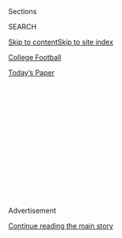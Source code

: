<div id="app">

<div>

<div>

<div>

<div class="NYTAppHideMasthead css-1q2w90k e1suatyy0">

<div class="section css-ui9rw0 e1suatyy2">

<div class="css-eph4ug er09x8g0">

<div class="css-6n7j50">

</div>

<span class="css-1dv1kvn">Sections</span>

<div class="css-10488qs">

<span class="css-1dv1kvn">SEARCH</span>

</div>

[Skip to content](#site-content)[Skip to site index](#site-index)

</div>

<div id="masthead-section-label" class="css-1wr3we4 eaxe0e00">

[College
Football](https://www.nytimes.com/section/sports/ncaafootball)

</div>

<div class="css-10698na e1huz5gh0">

</div>

</div>

<div id="masthead-bar-one" class="section hasLinks css-15hmgas e1csuq9d3">

<div class="css-uqyvli e1csuq9d0">

</div>

<div class="css-1uqjmks e1csuq9d1">

</div>

<div class="css-9e9ivx">

[](https://myaccount.nytimes.com/auth/login?response_type=cookie&client_id=vi)

</div>

<div class="css-1bvtpon e1csuq9d2">

[Today’s
Paper](https://www.nytimes.com/section/todayspaper)

</div>

</div>

</div>

</div>

<div data-aria-hidden="false">

<div id="site-content" data-role="main">

<div>

<div class="css-1aor85t" style="opacity:0.000000001;z-index:-1;visibility:hidden">

<div class="css-1hqnpie">

<div class="css-epjblv">

<span class="css-17xtcya">[College
Football](/section/sports/ncaafootball)</span><span class="css-x15j1o">|</span><span class="css-fwqvlz">A
Group of Pac-12 Football Players Threaten to Opt Out of the
Season</span>

</div>

<div class="css-k008qs">

<div class="css-1iwv8en">

<span class="css-18z7m18"></span>

<div>

</div>

</div>

<span class="css-1n6z4y">https://nyti.ms/33l2y4g</span>

<div class="css-1705lsu">

<div class="css-4xjgmj">

<div class="css-4skfbu" data-role="toolbar" data-aria-label="Social Media Share buttons, Save button, and Comments Panel with current comment count" data-testid="share-tools">

  - 
  - 
  - 
  - 
    
    <div class="css-6n7j50">
    
    </div>

  - 

</div>

</div>

</div>

</div>

</div>

</div>

<div id="NYT_TOP_BANNER_REGION" class="css-13pd83m">

</div>

<div id="top-wrapper" class="css-1sy8kpn">

<div id="top-slug" class="css-l9onyx">

Advertisement

</div>

[Continue reading the main
story](#after-top)

<div class="ad top-wrapper" style="text-align:center;height:100%;display:block;min-height:250px">

<div id="top" class="place-ad" data-position="top" data-size-key="top">

</div>

</div>

<div id="after-top">

</div>

</div>

<div>

<div id="sponsor-wrapper" class="css-1hyfx7x">

<div id="sponsor-slug" class="css-19vbshk">

Supported by

</div>

[Continue reading the main
story](#after-sponsor)

<div id="sponsor" class="ad sponsor-wrapper" style="text-align:center;height:100%;display:block">

</div>

<div id="after-sponsor">

</div>

</div>

<div class="css-186x18t">

</div>

<div class="css-1vkm6nb ehdk2mb0">

# A Group of Pac-12 Football Players Threaten to Opt Out of the Season

</div>

The athletes from 10 schools said they were dissatisfied with how their
universities were handling the coronavirus, an approach they say
prioritizes money over safety.

<div class="css-79elbk" data-testid="photoviewer-wrapper">

<div class="css-z3e15g" data-testid="photoviewer-wrapper-hidden">

</div>

<div class="css-1a48zt4 ehw59r15" data-testid="photoviewer-children">

![<span class="css-16f3y1r e13ogyst0" data-aria-hidden="true">“The
people who are deciding whether we are going to play football are going
to prioritize money over health and safety 10 times out of 10,” said
Jaydon Grant, right, a senior defensive back at Oregon
State.</span><span class="css-cnj6d5 e1z0qqy90" itemprop="copyrightHolder"><span class="css-1ly73wi e1tej78p0">Credit...</span><span><span>John
Hefti/Associated
Press</span></span></span>](https://static01.nyt.com/images/2020/08/02/sports/02collegefootball-web-2/merlin_162985113_bb1f697e-55d7-4324-8afb-7361ce90afcb-articleLarge.jpg?quality=75&auto=webp&disable=upscale)

</div>

</div>

<div class="css-18e8msd">

<div class="css-vp77d3 epjyd6m0">

<div class="css-hus3qt ey68jwv0" data-aria-hidden="true">

[![Billy
Witz](https://static01.nyt.com/images/2018/02/16/multimedia/author-billy-witz/author-billy-witz-thumbLarge.jpg
"Billy Witz")](https://www.nytimes.com/by/billy-witz)

</div>

<div class="css-1baulvz">

By [<span class="css-1baulvz last-byline" itemprop="name">Billy
Witz</span>](https://www.nytimes.com/by/billy-witz)

</div>

</div>

  - 
    
    <div class="css-ld3wwf e16638kd2">
    
    Aug. 2,
    2020
    
    </div>

  - 
    
    <div class="css-4xjgmj">
    
    <div class="css-d8bdto" data-role="toolbar" data-aria-label="Social Media Share buttons, Save button, and Comments Panel with current comment count" data-testid="share-tools">
    
      - 
      - 
      - 
      - 
        
        <div class="css-6n7j50">
        
        </div>
    
      - 
    
    </div>
    
    </div>

</div>

</div>

<div class="section meteredContent css-1r7ky0e" name="articleBody" itemprop="articleBody">

<div class="css-1fanzo5 StoryBodyCompanionColumn">

<div class="css-53u6y8">

Thirteen Pac-12 Conference football players threatened Sunday to opt out
of the coming season, saying they would not play until systemic
inequities that have been highlighted by [college athletics’
response](https://www.nytimes.com/2020/07/16/sports/ncaafootball/ncaa-guidelines-fall-sports.html)
to [the coronavirus
pandemic](https://www.nytimes.com/news-event/coronavirus) were
addressed.

The players, who are from 10 schools and include All-American and honor
roll candidates, said that playing a contact sport like football during
the outbreak would be reckless because of what they described as
inadequate transparency about the health risks, a lack of uniform safety
measures and an absence of ample enforcement.

Those shortcomings, they added, are emblematic of a system in which
players have little standing to address social, economic or racial
inequalities — and, they said, far more of the millions of dollars they
help generate should go toward addressing them.

“The people who are deciding whether we are going to play football are
going to prioritize money over health and safety 10 times out of 10,”
Jaydon Grant, a senior defensive back at Oregon State who graduated with
a degree in digital communication arts said in an interview.

</div>

</div>

<div class="css-1fanzo5 StoryBodyCompanionColumn">

<div class="css-53u6y8">

The announcement comes as [the college football season is increasingly
in
doubt](https://www.nytimes.com/2020/07/10/sports/ncaafootball/coronavirus-college-football-season-canceled.html)
as the coronavirus bounces around the country — including [infiltrating
Major League
Baseball](https://www.nytimes.com/2020/08/01/sports/baseball/coronavirus-cardinals.html)—
no more under control than it was [in March, when college
sports](https://www.nytimes.com/2020/03/12/sports/ncaabasketball/ncaa-basketball-tournament-coronavirus.html)
and [professional leagues in the United
States](https://www.nytimes.com/2020/03/12/sports/coronavirus-sports-canceled.html)
began shutting down.

This has led many universities to [keep students off
campus](https://www.nytimes.com/2020/07/08/upshot/virus-colleges-harvard-reopening.html)
and some conferences, like the Ivy League, to postpone fall sports until
at least January. But the schools at the lucrative top of the football
food chain, which heavily leans on television revenue, are forging
ahead. Four major conferences — the Southeastern, Big Ten, Pac-12 and
Atlantic Coast — have pared their schedules mainly to conference games.

Still, there is pushback gathering over whether universities should be
conscripting unpaid college athletes to keep hundreds of millions of
dollars flowing into athletic departments’ coffers by largely assuming
whatever risks come with Covid-19, the disease caused by the
coronavirus. Particularly when there are no N.C.A.A.-wide standards on
the frequency of testing or other protocols, which some schools could
resist because they would be costly. ([The N.C.A.A. has made
recommendations](https://www.nytimes.com/2020/07/16/sports/ncaafootball/ncaa-guidelines-fall-sports.html)
but decisions have been left up to the universities themselves.)

The N.C.A.A. Board of Governors, which largely comprises university
presidents, will consider fall sports when it meets Tuesday.

While some athletes have expressed trepidation about playing football
during the pandemic — including SEC players during a recent call with
league officials, [according to The Washington
Post](https://www.washingtonpost.com/sports/2020/08/01/sec-football-players-safety-meeting/)
— and a handful have opted out, the Pac-12 players represent the first
collective effort to question why players are assuming so much risk.

</div>

</div>

<div class="css-1fanzo5 StoryBodyCompanionColumn">

<div class="css-53u6y8">

The Pac-12 players, who include Oregon safety Jevon Holland, considered
a possible first-round N.F.L. draft pick, and Washington linebacker Joe
Tryon, a preseason All-American, are taking advantage of the
conference’s recent announcement that it will allow all students to
retain their athletic scholarships if they opt out. The players said the
conditions for their return not only included increased health and
safety protections, but measures that would redistribute some of the
millions of dollars that college football generates.

</div>

</div>

<div class="css-79elbk" data-testid="photoviewer-wrapper">

<div class="css-z3e15g" data-testid="photoviewer-wrapper-hidden">

</div>

<div class="css-1a48zt4 ehw59r15" data-testid="photoviewer-children">

![<span class="css-16f3y1r e13ogyst0" data-aria-hidden="true">The
players asked that Larry Scott, the conference’s commissioner, and other
officials drastically reduce their
salaries.</span><span class="css-cnj6d5 e1z0qqy90" itemprop="copyrightHolder"><span class="css-1ly73wi e1tej78p0">Credit...</span><span>D.
Ross Cameron/Associated
Press</span></span>](https://static01.nyt.com/images/2020/08/02/sports/02collegefootball-web-3/merlin_162380622_73c86245-5a40-4532-9c06-1a3b00de6781-articleLarge.jpg?quality=75&auto=webp&disable=upscale)

</div>

</div>

<div class="css-1fanzo5 StoryBodyCompanionColumn">

<div class="css-53u6y8">

The players asked that Commissioner Larry Scott, who is paid $5.3
million per year, and other coaches and administrators drastically
reduce their pay and end lavish facility spending. They also demanded
increased medical insurance coverage, six-year scholarships, the freedom
to hire marketing agents, and that 50 percent of each sport’s conference
revenue be distributed evenly among athletes in their sport, akin to how
professional sports leagues share revenue with players.

Scott declined an interview request. A conference spokesman referred to
a statement that said the group had not contacted the Pac-12 or its
schools.

<div id="NYT_MAIN_CONTENT_2_REGION" class="css-9tf9ac">

<div>

<div id="styln-prism-freeform-1595872471455" class="section interactive-content interactive-size-medium css-1ftcdic">

<div class="css-17ih8de interactive-body">

<div id="prism-freeform-block-29614" class="css-19mumt8" data-role="complementary" data-storyline="The Games Resume" data-truncated="false" tabindex="0">

<div class="css-a8d9oz">

<div>

### The Games Resume

#### Sports and the Virus

Updated Aug. 4, 2020

Here’s what’s happening as the world of sports slowly comes back to
life:

  -   - As the virus spreads through baseball, [so does
        frustration](https://www.nytimes.com/2020/08/03/sports/baseball/mlb-coronavirus-outbreak.html?action=click&pgtype=Article&state=default&region=MAIN_CONTENT_2&context=storylines_keepup).
        Series have been postponed, teams have been quarantined and road
        trips have been rerouted in a season that has been defined above
        all by its precariousness.
      - On all but the two biggest courts, automated line calls [will
        replace human
        judges](https://www.nytimes.com/2020/08/03/sports/tennis/us-open-hawkeye-line-judges.html?action=click&pgtype=Article&state=default&region=MAIN_CONTENT_2&context=storylines_keepup)
        at the U.S. Open to reduce the number of people on site during
        the pandemic.
      - Mets star Yoenis Cespedes is healthy, but [has decided to opt
        out](https://www.nytimes.com/2020/08/02/sports/baseball/Yoenis-cespedes-opt-out-rule.html?action=click&pgtype=Article&state=default&region=MAIN_CONTENT_2&context=storylines_keepup)
        of the 2020 baseball season for Covid-related reasons.

<div id="styln-survey-component-29614" class="styln-survey-component">

</div>

</div>

</div>

</div>

</div>

</div>

</div>

</div>

At least one head coach was not happy with the players’ stance.
Washington State Coach Nick Rolovich told players who had health
concerns he was fine if they opted out, but he did not want them around
the team if they expressed support for \#WeStandUnited, according to
John Woods Jr., the father of the sophomore receiver Kassidy Woods.

In an interview Sunday night, John Woods Jr. said Rolovich told his son,
who opted out for health reasons, to clean out his locker on Monday
after he also said he supported the \#WeStandUnited players. The lone
Washington State player to sign the statement, Dallas Hobbs, a junior
defensive lineman, was told the same, the receiver’s father said.

Washington State did not immediately respond to a request to comment.

“These are discussions and topics that are talked about in locker rooms
around the country weekly,” said Valentino Daltoso, a senior three-year
starter on the offensive line at California, where he recently graduated
in legal studies. “This isn’t some new idea out of left field.”

</div>

</div>

<div class="css-1fanzo5 StoryBodyCompanionColumn">

<div class="css-53u6y8">

Daltoso, one of three Cal players among the 13, said the idea took a
foothold about a month ago during a Zoom call his teammates had in the
wake of protests over the police killing of George Floyd in Minneapolis.
As the discussions developed, they reached out to players around the
Pac-12 and to others, like Ramogi Huma, the director of the National
College Players Association, which advocates for players’ rights.

The players say there are hundreds of others in the Pac-12 who share
their concerns, and indeed dozens, including [Penei
Sewell](https://twitter.com/peneisewell58/status/1289974930155569153),
an Oregon offensive tackle who is considered a likely top draft pick
next year, retweeted a Twitter post on Sunday with the hashtag
\#WeAreUnited.

</div>

</div>

<div class="css-cfo9c3">

</div>

<div class="css-1fanzo5 StoryBodyCompanionColumn">

<div class="css-53u6y8">

Daltoso expects there are also hundreds of players in other conferences
who feel similarly, noting the questions the SEC players raised in their
conference call with Commissioner Greg Sankey and the conference’s
medical advisers.

When MoMo Sanogo, a linebacker at Mississippi, wondered why colleges
were bringing students back to campus, according to The Post, an
official replied, “It’s one of those things where if students don’t come
back to campus, then the chances of having a football season are almost
zero.” Another player wondered about the long-term effects of
contracting the virus.

“Those guys in the SEC are not alone in how they feel,” Daltoso said.
“Good for them for advocating for themselves. Our power as players
comes from being knowledgeable of each other’s
struggles.”

</div>

</div>

<div class="css-79elbk" data-testid="photoviewer-wrapper">

<div class="css-z3e15g" data-testid="photoviewer-wrapper-hidden">

</div>

<div class="css-1a48zt4 ehw59r15" data-testid="photoviewer-children">

<div class="css-1xdhyk6 erfvjey0">

<span class="css-1ly73wi e1tej78p0">Image</span>

<div class="css-zjzyr8">

<div data-testid="lazyimage-container" style="height:257.77777777777777px">

</div>

</div>

</div>

<span class="css-16f3y1r e13ogyst0" data-aria-hidden="true">Oregon’s
Jevon Holland, a potential first-round pick in the N.F.L. draft, was
among those who threatened to opt
out.</span><span class="css-cnj6d5 e1z0qqy90" itemprop="copyrightHolder"><span class="css-1ly73wi e1tej78p0">Credit...</span><span>Abbie
Parr/Getty Images</span></span>

</div>

</div>

<div class="css-1fanzo5 StoryBodyCompanionColumn">

<div class="css-53u6y8">

Grant, the Oregon State player and a son of former N.B.A. player Brian
Grant, said that his school has taken extensive measures to keep players
safe during workouts, but he doesn’t see a way to play games, where
social distancing would be impossible. A restricted environment at a
limited number of sites, an approach that [seems to have worked in the
nascent returns of pro basketball and
soccer](https://www.nytimes.com/2020/07/30/sports/basketball/sports-bubble-nba-mlb.html),
would be impractical for teams of 120 players — and antithetical to
college sports.

</div>

</div>

<div class="css-1fanzo5 StoryBodyCompanionColumn">

<div class="css-53u6y8">

And the sidelining of Boston Red Sox pitcher Eduardo Rodriguez with
heart inflammation related to the coronavirus has also been chilling.

“Do you want to wait until something happens to us or do you want ensure
that there’s a system in place that will help keep us safe?” Grant said.
“The system has failed to provide our insurance. That’s why we’re
united.”

</div>

</div>

<div>

</div>

</div>

<div>

</div>

<div>

</div>

<div>

</div>

<div>

<div id="bottom-wrapper" class="css-1ede5it">

<div id="bottom-slug" class="css-l9onyx">

Advertisement

</div>

[Continue reading the main
story](#after-bottom)

<div id="bottom" class="ad bottom-wrapper" style="text-align:center;height:100%;display:block;min-height:90px">

</div>

<div id="after-bottom">

</div>

</div>

</div>

</div>

</div>

## Site Index

<div>

</div>

## Site Information Navigation

  - [© <span>2020</span> <span>The New York Times
    Company</span>](https://help.nytimes.com/hc/en-us/articles/115014792127-Copyright-notice)

<!-- end list -->

  - [NYTCo](https://www.nytco.com/)
  - [Contact
    Us](https://help.nytimes.com/hc/en-us/articles/115015385887-Contact-Us)
  - [Work with us](https://www.nytco.com/careers/)
  - [Advertise](https://nytmediakit.com/)
  - [T Brand Studio](http://www.tbrandstudio.com/)
  - [Your Ad
    Choices](https://www.nytimes.com/privacy/cookie-policy#how-do-i-manage-trackers)
  - [Privacy](https://www.nytimes.com/privacy)
  - [Terms of
    Service](https://help.nytimes.com/hc/en-us/articles/115014893428-Terms-of-service)
  - [Terms of
    Sale](https://help.nytimes.com/hc/en-us/articles/115014893968-Terms-of-sale)
  - [Site
    Map](https://spiderbites.nytimes.com)
  - [Help](https://help.nytimes.com/hc/en-us)
  - [Subscriptions](https://www.nytimes.com/subscription?campaignId=37WXW)

</div>

</div>

</div>

</div>
